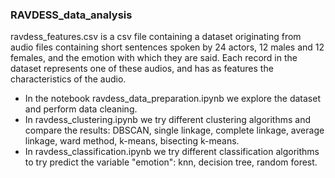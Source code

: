 ### RAVDESS_data_analysis

ravdess_features.csv is a csv file containing a dataset originating from audio files containing short sentences spoken by 24 actors, 12 males and 12 females, and the emotion with which they are said. Each record in the dataset represents one of these audios, and has as features the characteristics of the audio.  

- In the notebook ravdess_data_preparation.ipynb we explore the dataset and perform data cleaning.
- In ravdess_clustering.ipynb we try different clustering algorithms and compare the results: DBSCAN, single linkage, complete linkage, average linkage, ward method, k-means, bisecting k-means.
- In ravdess_classification.ipynb we try different classification algorithms to try predict the variable "emotion": knn, decision tree, random forest.
